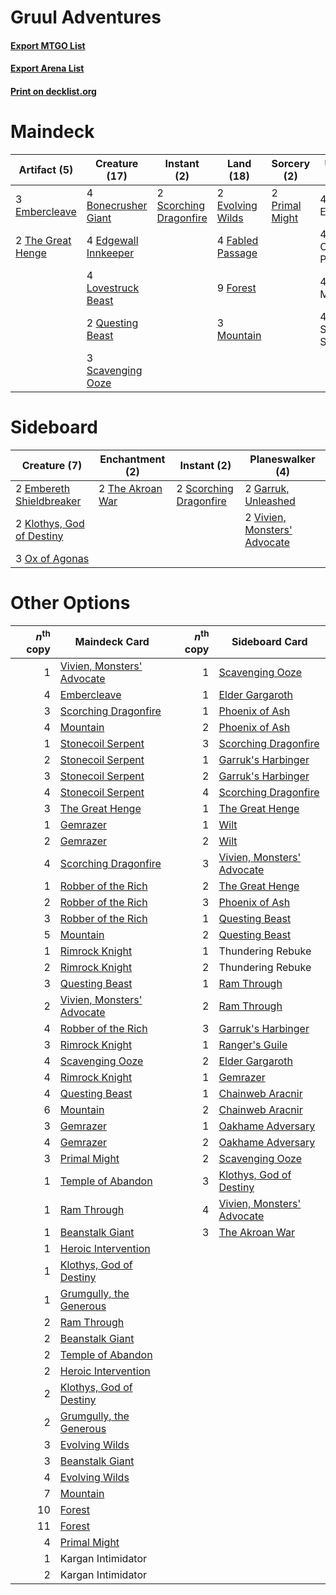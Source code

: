 # Gruul Adventures

#### [Export MTGO List](../collection/Gruul%20Adventures/Gruul%20Adventures.txt)
#### [Export Arena List](../collection/Gruul%20Adventures/Gruul%20Adventures_arena.txt)
#### [Print on decklist.org](http://decklist.org/?deckmain=4%09Bonecrusher%20Giant%0A4%09Brushfire%20Elemental%0A4%09Cragcrown%20Pathway%0A4%09Edgewall%20Innkeeper%0A3%09Embercleave%0A2%09Evolving%20Wilds%0A4%09Fabled%20Passage%0A9%09Forest%0A4%09Kazandu%20Mammoth%0A4%09Lovestruck%20Beast%0A3%09Mountain%0A2%09Primal%20Might%0A2%09Questing%20Beast%0A3%09Scavenging%20Ooze%0A2%09Scorching%20Dragonfire%0A4%09Shatterskull%20Smashing%0A2%09The%20Great%20Henge&deckside=2%09Embereth%20Shieldbreaker%0A2%09Garruk,%20Unleashed%0A2%09Klothys,%20God%20of%20Destiny%0A3%09Ox%20of%20Agonas%0A2%09Scorching%20Dragonfire%0A2%09The%20Akroan%20War%0A2%09Vivien,%20Monsters'%20Advocate)
# Maindeck

|                                        Artifact (5)                                        |                                         Creature (17)                                         |                                           Instant (2)                                           |                                         Land (18)                                         |                                       Sorcery (2)                                       |     Unknown (16)      |
|--------------------------------------------------------------------------------------------|-----------------------------------------------------------------------------------------------|-------------------------------------------------------------------------------------------------|-------------------------------------------------------------------------------------------|-----------------------------------------------------------------------------------------|-----------------------|
|3 [Embercleave](http://gatherer.wizards.com/Pages/Card/Details.aspx?multiverseid=473082)    |4 [Bonecrusher Giant](http://gatherer.wizards.com/Pages/Card/Details.aspx?multiverseid=473077) |2 [Scorching Dragonfire](http://gatherer.wizards.com/Pages/Card/Details.aspx?multiverseid=473101)|2 [Evolving Wilds](http://gatherer.wizards.com/Pages/Card/Details.aspx?multiverseid=426944)|2 [Primal Might](http://gatherer.wizards.com/Pages/Card/Details.aspx?multiverseid=485520)|4 Brushfire Elemental  |
|2 [The Great Henge](http://gatherer.wizards.com/Pages/Card/Details.aspx?multiverseid=473123)|4 [Edgewall Innkeeper](http://gatherer.wizards.com/Pages/Card/Details.aspx?multiverseid=473113)|                                                                                                 |4 [Fabled Passage](http://gatherer.wizards.com/Pages/Card/Details.aspx?multiverseid=473206)|                                                                                         |4 Cragcrown Pathway    |
|                                                                                            |4 [Lovestruck Beast](http://gatherer.wizards.com/Pages/Card/Details.aspx?multiverseid=473127)  |                                                                                                 |9 [Forest](http://gatherer.wizards.com/Pages/Card/Details.aspx?multiverseid=439860)        |                                                                                         |4 Kazandu Mammoth      |
|                                                                                            |2 [Questing Beast](http://gatherer.wizards.com/Pages/Card/Details.aspx?multiverseid=473133)    |                                                                                                 |3 [Mountain](http://gatherer.wizards.com/Pages/Card/Details.aspx?multiverseid=439859)      |                                                                                         |4 Shatterskull Smashing|
|                                                                                            |3 [Scavenging Ooze](http://gatherer.wizards.com/Pages/Card/Details.aspx?multiverseid=420783)   |                                                                                                 |                                                                                           |                                                                                         |                       |


# Sideboard

|                                            Creature (7)                                            |                                      Enchantment (2)                                      |                                           Instant (2)                                           |                                           Planeswalker (4)                                            |
|----------------------------------------------------------------------------------------------------|-------------------------------------------------------------------------------------------|-------------------------------------------------------------------------------------------------|-------------------------------------------------------------------------------------------------------|
|2 [Embereth Shieldbreaker](http://gatherer.wizards.com/Pages/Card/Details.aspx?multiverseid=473084) |2 [The Akroan War](http://gatherer.wizards.com/Pages/Card/Details.aspx?multiverseid=476375)|2 [Scorching Dragonfire](http://gatherer.wizards.com/Pages/Card/Details.aspx?multiverseid=473101)|2 [Garruk, Unleashed](http://gatherer.wizards.com/Pages/Card/Details.aspx?multiverseid=485506)         |
|2 [Klothys, God of Destiny](http://gatherer.wizards.com/Pages/Card/Details.aspx?multiverseid=476471)|                                                                                           |                                                                                                 |2 [Vivien, Monsters' Advocate](http://gatherer.wizards.com/Pages/Card/Details.aspx?multiverseid=479695)|
|3 [Ox of Agonas](http://gatherer.wizards.com/Pages/Card/Details.aspx?multiverseid=476398)           |                                                                                           |                                                                                                 |                                                                                                       |


# Other Options

|*n*<sup>th</sup> copy|                                            Maindeck Card                                            |*n*<sup>th</sup> copy|                                           Sideboard Card                                            |
|--------------------:|-----------------------------------------------------------------------------------------------------|--------------------:|-----------------------------------------------------------------------------------------------------|
|                    1|[Vivien, Monsters' Advocate](http://gatherer.wizards.com/Pages/Card/Details.aspx?multiverseid=479695)|                    1|[Scavenging Ooze](http://gatherer.wizards.com/Pages/Card/Details.aspx?multiverseid=420783)           |
|                    4|[Embercleave](http://gatherer.wizards.com/Pages/Card/Details.aspx?multiverseid=473082)               |                    1|[Elder Gargaroth](http://gatherer.wizards.com/Pages/Card/Details.aspx?multiverseid=485502)           |
|                    3|[Scorching Dragonfire](http://gatherer.wizards.com/Pages/Card/Details.aspx?multiverseid=473101)      |                    1|[Phoenix of Ash](http://gatherer.wizards.com/Pages/Card/Details.aspx?multiverseid=476399)            |
|                    4|[Mountain](http://gatherer.wizards.com/Pages/Card/Details.aspx?multiverseid=439859)                  |                    2|[Phoenix of Ash](http://gatherer.wizards.com/Pages/Card/Details.aspx?multiverseid=476399)            |
|                    1|[Stonecoil Serpent](http://gatherer.wizards.com/Pages/Card/Details.aspx?multiverseid=473197)         |                    3|[Scorching Dragonfire](http://gatherer.wizards.com/Pages/Card/Details.aspx?multiverseid=473101)      |
|                    2|[Stonecoil Serpent](http://gatherer.wizards.com/Pages/Card/Details.aspx?multiverseid=473197)         |                    1|[Garruk's Harbinger](http://gatherer.wizards.com/Pages/Card/Details.aspx?multiverseid=485508)        |
|                    3|[Stonecoil Serpent](http://gatherer.wizards.com/Pages/Card/Details.aspx?multiverseid=473197)         |                    2|[Garruk's Harbinger](http://gatherer.wizards.com/Pages/Card/Details.aspx?multiverseid=485508)        |
|                    4|[Stonecoil Serpent](http://gatherer.wizards.com/Pages/Card/Details.aspx?multiverseid=473197)         |                    4|[Scorching Dragonfire](http://gatherer.wizards.com/Pages/Card/Details.aspx?multiverseid=473101)      |
|                    3|[The Great Henge](http://gatherer.wizards.com/Pages/Card/Details.aspx?multiverseid=473123)           |                    1|[The Great Henge](http://gatherer.wizards.com/Pages/Card/Details.aspx?multiverseid=473123)           |
|                    1|[Gemrazer](http://gatherer.wizards.com/Pages/Card/Details.aspx?multiverseid=479675)                  |                    1|[Wilt](http://gatherer.wizards.com/Pages/Card/Details.aspx?multiverseid=479696)                      |
|                    2|[Gemrazer](http://gatherer.wizards.com/Pages/Card/Details.aspx?multiverseid=479675)                  |                    2|[Wilt](http://gatherer.wizards.com/Pages/Card/Details.aspx?multiverseid=479696)                      |
|                    4|[Scorching Dragonfire](http://gatherer.wizards.com/Pages/Card/Details.aspx?multiverseid=473101)      |                    3|[Vivien, Monsters' Advocate](http://gatherer.wizards.com/Pages/Card/Details.aspx?multiverseid=479695)|
|                    1|[Robber of the Rich](http://gatherer.wizards.com/Pages/Card/Details.aspx?multiverseid=473100)        |                    2|[The Great Henge](http://gatherer.wizards.com/Pages/Card/Details.aspx?multiverseid=473123)           |
|                    2|[Robber of the Rich](http://gatherer.wizards.com/Pages/Card/Details.aspx?multiverseid=473100)        |                    3|[Phoenix of Ash](http://gatherer.wizards.com/Pages/Card/Details.aspx?multiverseid=476399)            |
|                    3|[Robber of the Rich](http://gatherer.wizards.com/Pages/Card/Details.aspx?multiverseid=473100)        |                    1|[Questing Beast](http://gatherer.wizards.com/Pages/Card/Details.aspx?multiverseid=473133)            |
|                    5|[Mountain](http://gatherer.wizards.com/Pages/Card/Details.aspx?multiverseid=439859)                  |                    2|[Questing Beast](http://gatherer.wizards.com/Pages/Card/Details.aspx?multiverseid=473133)            |
|                    1|[Rimrock Knight](http://gatherer.wizards.com/Pages/Card/Details.aspx?multiverseid=473099)            |                    1|Thundering Rebuke                                                                                    |
|                    2|[Rimrock Knight](http://gatherer.wizards.com/Pages/Card/Details.aspx?multiverseid=473099)            |                    2|Thundering Rebuke                                                                                    |
|                    3|[Questing Beast](http://gatherer.wizards.com/Pages/Card/Details.aspx?multiverseid=473133)            |                    1|[Ram Through](http://gatherer.wizards.com/Pages/Card/Details.aspx?multiverseid=479690)               |
|                    2|[Vivien, Monsters' Advocate](http://gatherer.wizards.com/Pages/Card/Details.aspx?multiverseid=479695)|                    2|[Ram Through](http://gatherer.wizards.com/Pages/Card/Details.aspx?multiverseid=479690)               |
|                    4|[Robber of the Rich](http://gatherer.wizards.com/Pages/Card/Details.aspx?multiverseid=473100)        |                    3|[Garruk's Harbinger](http://gatherer.wizards.com/Pages/Card/Details.aspx?multiverseid=485508)        |
|                    3|[Rimrock Knight](http://gatherer.wizards.com/Pages/Card/Details.aspx?multiverseid=473099)            |                    1|[Ranger's Guile](http://gatherer.wizards.com/Pages/Card/Details.aspx?multiverseid=249973)            |
|                    4|[Scavenging Ooze](http://gatherer.wizards.com/Pages/Card/Details.aspx?multiverseid=420783)           |                    2|[Elder Gargaroth](http://gatherer.wizards.com/Pages/Card/Details.aspx?multiverseid=485502)           |
|                    4|[Rimrock Knight](http://gatherer.wizards.com/Pages/Card/Details.aspx?multiverseid=473099)            |                    1|[Gemrazer](http://gatherer.wizards.com/Pages/Card/Details.aspx?multiverseid=479675)                  |
|                    4|[Questing Beast](http://gatherer.wizards.com/Pages/Card/Details.aspx?multiverseid=473133)            |                    1|[Chainweb Aracnir](http://gatherer.wizards.com/Pages/Card/Details.aspx?multiverseid=476418)          |
|                    6|[Mountain](http://gatherer.wizards.com/Pages/Card/Details.aspx?multiverseid=439859)                  |                    2|[Chainweb Aracnir](http://gatherer.wizards.com/Pages/Card/Details.aspx?multiverseid=476418)          |
|                    3|[Gemrazer](http://gatherer.wizards.com/Pages/Card/Details.aspx?multiverseid=479675)                  |                    1|[Oakhame Adversary](http://gatherer.wizards.com/Pages/Card/Details.aspx?multiverseid=473129)         |
|                    4|[Gemrazer](http://gatherer.wizards.com/Pages/Card/Details.aspx?multiverseid=479675)                  |                    2|[Oakhame Adversary](http://gatherer.wizards.com/Pages/Card/Details.aspx?multiverseid=473129)         |
|                    3|[Primal Might](http://gatherer.wizards.com/Pages/Card/Details.aspx?multiverseid=485520)              |                    2|[Scavenging Ooze](http://gatherer.wizards.com/Pages/Card/Details.aspx?multiverseid=420783)           |
|                    1|[Temple of Abandon](http://gatherer.wizards.com/Pages/Card/Details.aspx?multiverseid=373711)         |                    3|[Klothys, God of Destiny](http://gatherer.wizards.com/Pages/Card/Details.aspx?multiverseid=476471)   |
|                    1|[Ram Through](http://gatherer.wizards.com/Pages/Card/Details.aspx?multiverseid=479690)               |                    4|[Vivien, Monsters' Advocate](http://gatherer.wizards.com/Pages/Card/Details.aspx?multiverseid=479695)|
|                    1|[Beanstalk Giant](http://gatherer.wizards.com/Pages/Card/Details.aspx?multiverseid=473111)           |                    3|[The Akroan War](http://gatherer.wizards.com/Pages/Card/Details.aspx?multiverseid=476375)            |
|                    1|[Heroic Intervention](http://gatherer.wizards.com/Pages/Card/Details.aspx?multiverseid=423776)       |                     |                                                                                                     |
|                    1|[Klothys, God of Destiny](http://gatherer.wizards.com/Pages/Card/Details.aspx?multiverseid=476471)   |                     |                                                                                                     |
|                    1|[Grumgully, the Generous](http://gatherer.wizards.com/Pages/Card/Details.aspx?multiverseid=473154)   |                     |                                                                                                     |
|                    2|[Ram Through](http://gatherer.wizards.com/Pages/Card/Details.aspx?multiverseid=479690)               |                     |                                                                                                     |
|                    2|[Beanstalk Giant](http://gatherer.wizards.com/Pages/Card/Details.aspx?multiverseid=473111)           |                     |                                                                                                     |
|                    2|[Temple of Abandon](http://gatherer.wizards.com/Pages/Card/Details.aspx?multiverseid=373711)         |                     |                                                                                                     |
|                    2|[Heroic Intervention](http://gatherer.wizards.com/Pages/Card/Details.aspx?multiverseid=423776)       |                     |                                                                                                     |
|                    2|[Klothys, God of Destiny](http://gatherer.wizards.com/Pages/Card/Details.aspx?multiverseid=476471)   |                     |                                                                                                     |
|                    2|[Grumgully, the Generous](http://gatherer.wizards.com/Pages/Card/Details.aspx?multiverseid=473154)   |                     |                                                                                                     |
|                    3|[Evolving Wilds](http://gatherer.wizards.com/Pages/Card/Details.aspx?multiverseid=426944)            |                     |                                                                                                     |
|                    3|[Beanstalk Giant](http://gatherer.wizards.com/Pages/Card/Details.aspx?multiverseid=473111)           |                     |                                                                                                     |
|                    4|[Evolving Wilds](http://gatherer.wizards.com/Pages/Card/Details.aspx?multiverseid=426944)            |                     |                                                                                                     |
|                    7|[Mountain](http://gatherer.wizards.com/Pages/Card/Details.aspx?multiverseid=439859)                  |                     |                                                                                                     |
|                   10|[Forest](http://gatherer.wizards.com/Pages/Card/Details.aspx?multiverseid=439860)                    |                     |                                                                                                     |
|                   11|[Forest](http://gatherer.wizards.com/Pages/Card/Details.aspx?multiverseid=439860)                    |                     |                                                                                                     |
|                    4|[Primal Might](http://gatherer.wizards.com/Pages/Card/Details.aspx?multiverseid=485520)              |                     |                                                                                                     |
|                    1|Kargan Intimidator                                                                                   |                     |                                                                                                     |
|                    2|Kargan Intimidator                                                                                   |                     |                                                                                                     |

